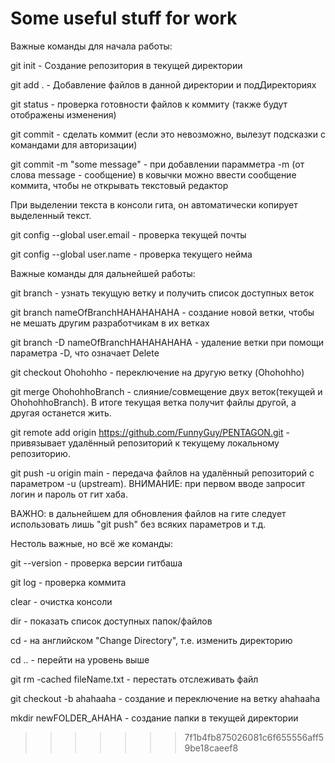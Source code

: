 # Some useful stuff for work

Важные команды для начала работы:


git init - Создание репозитория в текущей директории

git add . - Добавление файлов в данной директории и подДиректориях

git status - проверка готовности файлов к коммиту (также будут отображены изменения)

git commit - сделать коммит (если это невозможно, вылезут подсказки с командами для авторизации)

git commit -m "some message" - при добавлении парамметра -m (от слова message - сообщение) в ковычки можно ввести сообщение коммита, чтобы не открывать текстовый редактор

При выделении текста в консоли гита, он автоматически копирует выделенный текст.

git config --global user.email - проверка текущей почты

git config --global user.name - проверка текущего нейма


Важные команды для дальнейшей работы:


git branch - узнать текущую ветку и получить список доступных веток

git branch nameOfBranchHAHAHAHAHA - создание новой ветки, чтобы не мешать другим разработчикам в их ветках

git branch -D nameOfBranchHAHAHAHAHA - удаление ветки при помощи параметра -D, что означает Delete

git checkout Ohohohho - переключение на другую ветку (Ohohohho)

git merge OhohohhoBranch - слияние/совмещение двух веток(текущей и OhohohhoBranch). В итоге текущая ветка получит файлы другой, а другая останется жить.

git remote add origin https://github.com/FunnyGuy/PENTAGON.git - привязывает удалённый репозиторий к текущему локальному репозиторию.

git push -u origin main - передача файлов на удалённый репозиторий с параметром -u (upstream). ВНИМАНИЕ: при первом вводе запросит логин и пароль от гит хаба.

ВАЖНО: в дальнейшем для обновления файлов на гите следует использовать лишь "git push" без всяких параметров и т.д.

Нестоль важные, но всё же команды:


git --version - проверка версии гитбаша

git log - проверка коммита

clear - очистка консоли

dir - показать список доступных папок/файлов

cd - на английском "Change Directory", т.е. изменить директорию

cd .. - перейти на уровень выше

git rm -cached fileName.txt - перестать отслеживать файл

git checkout -b ahahaaha - создание и переключение на ветку ahahaaha

mkdir newFOLDER_AHAHA - создание папки в текущей директории

>>>>>>> 7f1b4fb875026081c6f655556aff59be18caeef8
